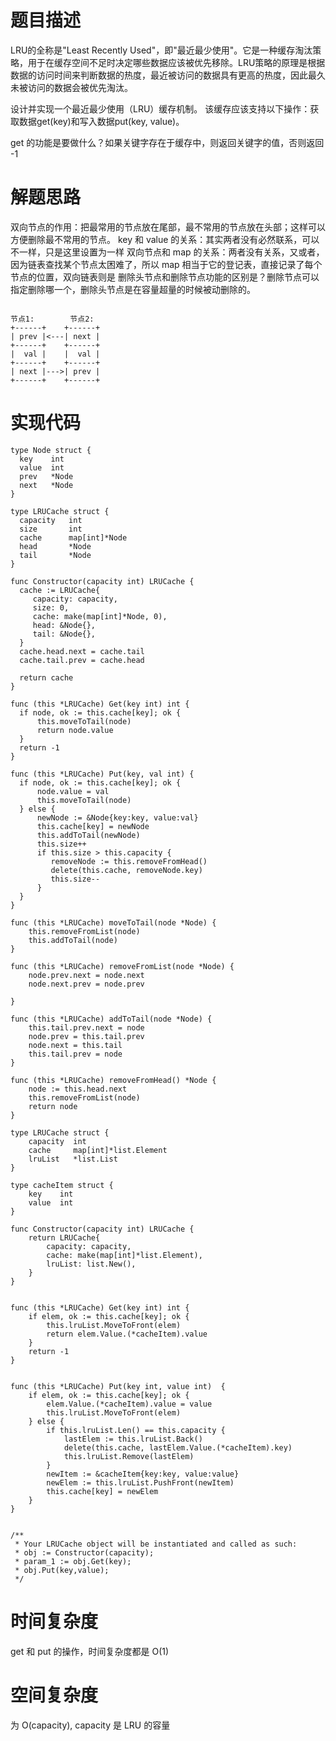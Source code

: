 # 题目描述
LRU的全称是"Least Recently Used"，即"最近最少使用"。它是一种缓存淘汰策略，用于在缓存空间不足时决定哪些数据应该被优先移除。LRU策略的原理是根据数据的访问时间来判断数据的热度，最近被访问的数据具有更高的热度，因此最久未被访问的数据会被优先淘汰。

设计并实现一个最近最少使用（LRU）缓存机制。
该缓存应该支持以下操作：获取数据get(key)和写入数据put(key, value)。

get 的功能是要做什么？如果关键字存在于缓存中，则返回关键字的值，否则返回 -1

# 解题思路
双向节点的作用：把最常用的节点放在尾部，最不常用的节点放在头部；这样可以方便删除最不常用的节点。
key 和 value 的关系：其实两者没有必然联系，可以不一样，只是这里设置为一样
双向节点和 map 的关系：两者没有关系，又或者，因为链表查找某个节点太困难了，所以 map 相当于它的登记表，直接记录了每个节点的位置，双向链表则是
删除头节点和删除节点功能的区别是？删除节点可以指定删除哪一个，删除头节点是在容量超量的时候被动删除的。

```golang

节点1:        节点2:
+------+    +------+
| prev |<---| next |
+------+    +------+
|  val |    |  val |
+------+    +------+
| next |--->| prev |
+------+    +------+

```


# 实现代码
```golang
type Node struct {
  key    int
  value  int
  prev   *Node
  next   *Node
}

type LRUCache struct {
  capacity   int
  size       int
  cache      map[int]*Node
  head       *Node
  tail       *Node
}

func Constructor(capacity int) LRUCache {
  cache := LRUCache{
     capacity: capacity,
     size: 0,
     cache: make(map[int]*Node, 0),
     head: &Node{},
     tail: &Node{},
  }
  cache.head.next = cache.tail
  cache.tail.prev = cache.head
  
  return cache
}

func (this *LRUCache) Get(key int) int {
  if node, ok := this.cache[key]; ok {
      this.moveToTail(node)
      return node.value
  }
  return -1
}

func (this *LRUCache) Put(key, val int) {
  if node, ok := this.cache[key]; ok {
      node.value = val
      this.moveToTail(node)
  } else {
      newNode := &Node{key:key, value:val}
      this.cache[key] = newNode
      this.addToTail(newNode)
      this.size++
      if this.size > this.capacity {
         removeNode := this.removeFromHead()
         delete(this.cache, removeNode.key)
         this.size--
      }
  }
}

func (this *LRUCache) moveToTail(node *Node) {
    this.removeFromList(node)
    this.addToTail(node)
}

func (this *LRUCache) removeFromList(node *Node) {
    node.prev.next = node.next
    node.next.prev = node.prev
    
}

func (this *LRUCache) addToTail(node *Node) {
    this.tail.prev.next = node
    node.prev = this.tail.prev
    node.next = this.tail
    this.tail.prev = node
}

func (this *LRUCache) removeFromHead() *Node {
    node := this.head.next
    this.removeFromList(node)
    return node
}

```

```golang
type LRUCache struct {
    capacity  int
    cache     map[int]*list.Element
    lruList   *list.List
}

type cacheItem struct {
    key    int
    value  int
}

func Constructor(capacity int) LRUCache {
    return LRUCache{
        capacity: capacity,
        cache: make(map[int]*list.Element),
        lruList: list.New(),
    }
}


func (this *LRUCache) Get(key int) int {
    if elem, ok := this.cache[key]; ok {
        this.lruList.MoveToFront(elem)
        return elem.Value.(*cacheItem).value
    }
    return -1
}


func (this *LRUCache) Put(key int, value int)  {
    if elem, ok := this.cache[key]; ok {
        elem.Value.(*cacheItem).value = value
        this.lruList.MoveToFront(elem)
    } else {
        if this.lruList.Len() == this.capacity {
            lastElem := this.lruList.Back()
            delete(this.cache, lastElem.Value.(*cacheItem).key)
            this.lruList.Remove(lastElem)
        }
        newItem := &cacheItem{key:key, value:value}
        newElem := this.lruList.PushFront(newItem)
        this.cache[key] = newElem
    }
}


/**
 * Your LRUCache object will be instantiated and called as such:
 * obj := Constructor(capacity);
 * param_1 := obj.Get(key);
 * obj.Put(key,value);
 */

```

# 时间复杂度
get 和 put 的操作，时间复杂度都是 O(1)

# 空间复杂度
为 O(capacity), capacity 是 LRU 的容量







